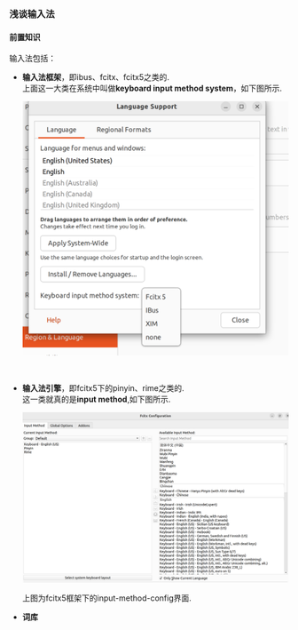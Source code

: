 ### 浅谈输入法

#### 前置知识

输入法包括：
- **输入法框架**，即ibus、fcitx、fcitx5之类的.
    <br>
    上面这一大类在系统中叫做<strong>keyboard input method system</strong>，如下图所示.

    ![input method system](images/a.png)

    <br>
- **输入法引擎**，即fcitx5下的pinyin、rime之类的.
    <br>
    这一类就真的是<strong>input method</strong>,如下图所示.

    ![input method](images/b.png)

    上图为fcitx5框架下的input-method-config界面.

- **词库**
